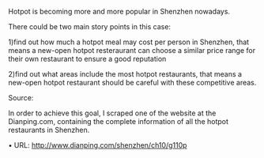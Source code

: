 Hotpot is becoming more and more popular in Shenzhen nowadays. 

There could be two main story points in this case: 

1)find out how much a hotpot meal may cost per person in Shenzhen, that means a new-open hotpot resteraurant can choose a similar price range for their own restaurant to ensure a good reputation

2)find out what areas include the most hotpot restaurants, that means a new-open hotpot restaurant should be careful with these competitive areas.

Source:

In order to achieve this goal, I scraped one of the website at the Dianping.com, containing the complete information of all the hotpot restaurants in Shenzhen.

•	URL: http://www.dianping.com/shenzhen/ch10/g110p

